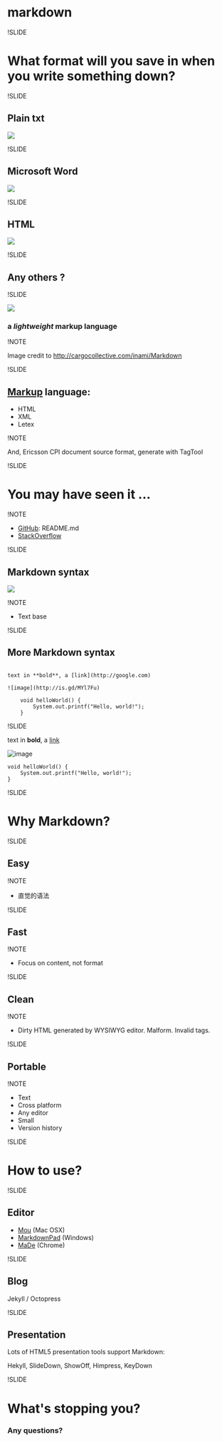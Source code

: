 # markdown

!SLIDE

# What format will you save in when you write something down?



!SLIDE

## Plain txt
![](images/txt.png)



!SLIDE

## Microsoft Word
![](images/doc.png)



!SLIDE

## HTML
![](images/html.gif)


!SLIDE

## Any others ?



!SLIDE

![](images/markdown_logo.png)

### a _lightweight_ markup language

!NOTE

Image credit to http://cargocollective.com/inami/Markdown



!SLIDE

## [Markup](http://en.wikipedia.org/wiki/Markup_language) language:

- HTML
- XML
- Letex

!NOTE

And, Ericsson CPI document source format, generate with TagTool



!SLIDE

# You may have seen it ...

!NOTE

- [GitHub](https://github.com/aleung/fmd): README.md
- [StackOverflow](http://stackoverflow.com/a/8562313/94148)



!SLIDE

## Markdown syntax

![](images/handwriting_markdown.jpg)

!NOTE

- Text base



!SLIDE

## More Markdown syntax

```

text in **bold**, a [link](http://google.com)

![image](http://is.gd/MYl7Fu)

	void helloWorld() {
		System.out.printf("Hello, world!");
	}
```



!SLIDE

text in **bold**, a [link](http://google.com)

![image](http://is.gd/MYl7Fu)

	void helloWorld() {
		System.out.printf("Hello, world!");
	}

!SLIDE

# Why Markdown?



!SLIDE

## Easy

!NOTE

- 直觉的语法


!SLIDE

## Fast

!NOTE

- Focus on content, not format



!SLIDE

## Clean

!NOTE

- Dirty HTML generated by WYSIWYG editor. Malform. Invalid tags.



!SLIDE

## Portable

!NOTE

- Text
- Cross platform
- Any editor
- Small
- Version history


!SLIDE

# How to use?



!SLIDE

## Editor

- [Mou](http://mouapp.com/) (Mac OSX)
- [MarkdownPad](http://markdownpad.com/) (Windows)
- [MaDe](https://chrome.google.com/webstore/detail/oknndfeeopgpibecfjljjfanledpbkog) (Chrome)



!SLIDE

## Blog

Jekyll / Octopress



!SLIDE

## Presentation

Lots of HTML5 presentation tools support Markdown:

Hekyll, SlideDown, ShowOff, Himpress, KeyDown



!SLIDE

# What's stopping you?

### Any questions?

